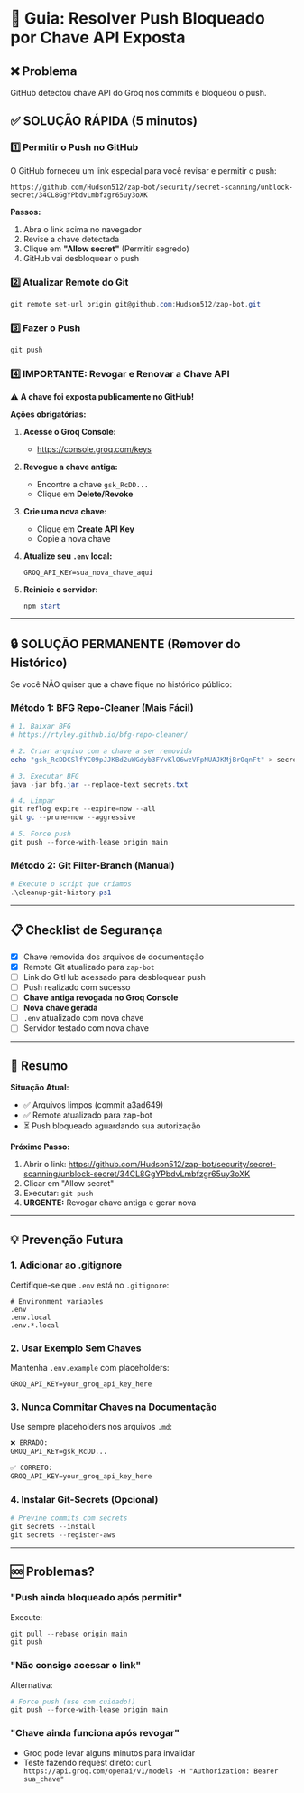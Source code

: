 # 🔐 Guia: Resolver Push Bloqueado por Chave API Exposta

## ❌ Problema
GitHub detectou chave API do Groq nos commits e bloqueou o push.

## ✅ SOLUÇÃO RÁPIDA (5 minutos)

### 1️⃣ Permitir o Push no GitHub

O GitHub forneceu um link especial para você revisar e permitir o push:

```
https://github.com/Hudson512/zap-bot/security/secret-scanning/unblock-secret/34CL8GgYPbdvLmbfzgr65uy3oXK
```

**Passos:**
1. Abra o link acima no navegador
2. Revise a chave detectada
3. Clique em **"Allow secret"** (Permitir segredo)
4. GitHub vai desbloquear o push

### 2️⃣ Atualizar Remote do Git

```powershell
git remote set-url origin git@github.com:Hudson512/zap-bot.git
```

### 3️⃣ Fazer o Push

```powershell
git push
```

### 4️⃣ **IMPORTANTE: Revogar e Renovar a Chave API**

⚠️ **A chave foi exposta publicamente no GitHub!**

**Ações obrigatórias:**

1. **Acesse o Groq Console:**
   - https://console.groq.com/keys

2. **Revogue a chave antiga:**
   - Encontre a chave `gsk_RcDD...`
   - Clique em **Delete/Revoke**

3. **Crie uma nova chave:**
   - Clique em **Create API Key**
   - Copie a nova chave

4. **Atualize seu `.env` local:**
   ```env
   GROQ_API_KEY=sua_nova_chave_aqui
   ```

5. **Reinicie o servidor:**
   ```powershell
   npm start
   ```

---

## 🔒 SOLUÇÃO PERMANENTE (Remover do Histórico)

Se você NÃO quiser que a chave fique no histórico público:

### Método 1: BFG Repo-Cleaner (Mais Fácil)

```powershell
# 1. Baixar BFG
# https://rtyley.github.io/bfg-repo-cleaner/

# 2. Criar arquivo com a chave a ser removida
echo "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" > secrets.txt

# 3. Executar BFG
java -jar bfg.jar --replace-text secrets.txt

# 4. Limpar
git reflog expire --expire=now --all
git gc --prune=now --aggressive

# 5. Force push
git push --force-with-lease origin main
```

### Método 2: Git Filter-Branch (Manual)

```powershell
# Execute o script que criamos
.\cleanup-git-history.ps1
```

---

## 📋 Checklist de Segurança

- [x] Chave removida dos arquivos de documentação
- [x] Remote Git atualizado para `zap-bot`
- [ ] Link do GitHub acessado para desbloquear push
- [ ] Push realizado com sucesso
- [ ] **Chave antiga revogada no Groq Console**
- [ ] **Nova chave gerada**
- [ ] `.env` atualizado com nova chave
- [ ] Servidor testado com nova chave

---

## 🎯 Resumo

**Situação Atual:**
- ✅ Arquivos limpos (commit a3ad649)
- ✅ Remote atualizado para zap-bot
- ⏳ Push bloqueado aguardando sua autorização

**Próximo Passo:**
1. Abrir o link: https://github.com/Hudson512/zap-bot/security/secret-scanning/unblock-secret/34CL8GgYPbdvLmbfzgr65uy3oXK
2. Clicar em "Allow secret"
3. Executar: `git push`
4. **URGENTE:** Revogar chave antiga e gerar nova

---

## 💡 Prevenção Futura

### 1. Adicionar ao .gitignore

Certifique-se que `.env` está no `.gitignore`:

```gitignore
# Environment variables
.env
.env.local
.env.*.local
```

### 2. Usar Exemplo Sem Chaves

Mantenha `.env.example` com placeholders:

```env
GROQ_API_KEY=your_groq_api_key_here
```

### 3. Nunca Commitar Chaves na Documentação

Use sempre placeholders nos arquivos `.md`:

```markdown
❌ ERRADO:
GROQ_API_KEY=gsk_RcDD...

✅ CORRETO:
GROQ_API_KEY=your_groq_api_key_here
```

### 4. Instalar Git-Secrets (Opcional)

```powershell
# Previne commits com secrets
git secrets --install
git secrets --register-aws
```

---

## 🆘 Problemas?

### "Push ainda bloqueado após permitir"

Execute:
```powershell
git pull --rebase origin main
git push
```

### "Não consigo acessar o link"

Alternativa:
```powershell
# Force push (use com cuidado!)
git push --force-with-lease origin main
```

### "Chave ainda funciona após revogar"

- Groq pode levar alguns minutos para invalidar
- Teste fazendo request direto: `curl https://api.groq.com/openai/v1/models -H "Authorization: Bearer sua_chave"`
